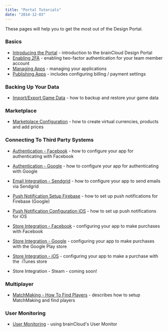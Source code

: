 ```yaml
---
title: "Portal Tutorials"
date: "2014-12-03"
---
```


These pages will help you to get the most out of the Design Portal.

### Basics

- [Introducing the Portal](/learn/portal-tutorials/introduction-to-the-portal) - introduction to the brainCloud Design Portal
- [Enabling 2FA](/learn/portal-tutorials/two-factor-authentication-for-team-members/) - enabling two-factor authentication for your team member account
- [Managing Apps](/learn/portal-tutorials/managing-apps/) - managing your applications
- [Publishing Apps](/learn/portal-tutorials/publishing-apps/) - includes configuring billing / payment settings

### Backing Up Your Data

- [Import/Export Game Data](/learn/portal-tutorials/importexport-game-data/) - how to backup and restore your game data

### Marketplace

- [Marketplace Configuration](/learn/portal-tutorials/marketplace-configuration/) - how to create virtual currencies, products and add prices

### Connecting To Third Party Systems

- [Authentication - Facebook](/learn/portal-tutorials/authentication-facebook/) - how to configure your app for authenticating with Facebook  
    
- [Authentication - Google](/learn/portal-tutorials/authentication-google-openid/) - how to configure your app for authenticating with Google
- [Email Integration - Sendgrid](/learn/portal-tutorials/email-integration-sendgrid/) - how to configure your app to send emails via Sendgrid
- [Push Notification Setup Firebase](/learn/portal-tutorials/push-notification-setup-firebase/) - how to set up push notifications for Firebase (Google)
- [Push Notification Configuration iOS](/learn/portal-tutorials/push-notification-configuration-ios/) - how to set up push notifications for iOS
- [Store Integration - Facebook](/learn/portal-tutorials/store-integration-facebook/) - configuring your app to make purchases with Facebook
- [Store Integration - Google](/learn/portal-tutorials/store-integration-google/) - configuring your app to make purchases with the Google Play store
- [Store Integration - iOS](/learn/portal-tutorials/store-integration-ios/) - configuring your app to make a purchase with the  iTunes store
- Store Integration - Steam - coming soon!

### Multiplayer

- [MatchMaking - How To Find Players](/learn/portal-tutorials/matchmaking-how-to-find-players/) - describes how to setup MatchMaking and find players

### User Monitoring

- [User Monitoring](/learn/portal-tutorials/user-monitoring/) - using brainCloud's User Monitor

<DocCardList />